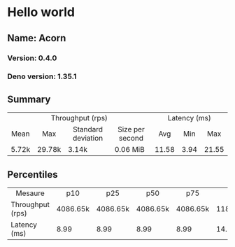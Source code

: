 # Hello world
## Name: Acorn 

### Version: 0.4.0
### Deno version: 1.35.1

## Summary
<table>
<tr>
    <td align="center" colspan="4">Throughput (rps)</td>
    <td align="center" colspan="3">Latency (ms)</td>
</tr>
<tr>
    <td align="center">Mean</td>
    <td align="center">Max</td>
    <td align="center">Standard deviation</td>
    <td align="center">Size per second</td>
    <td align="center">Avg</td>
    <td align="center">Min</td>
    <td align="center">Max</td>
</tr>
<tr>
    <td>5.72k</td>
    <td>29.78k</td>
    <td>3.14k</td>
    <td>0.06 MiB</td>
    <td>11.58</td>
    <td>3.94</td>
    <td>21.55</td>
</tr>
</table>

## Percentiles

<table>
<tr>
  <td align="center">Mesaure</td>
  <td align="center">p10</td>
  <td align="center">p25</td>
  <td align="center">p50</td>
  <td align="center">p75</td>
  <td align="center">p90</td>
  <td align="center">p95</td>
  <td align="center">p99</td>
</tr>
<tr>
  <td>Throughput (rps)</td>
  <td>4086.65k</td>
  <td>4086.65k</td>
  <td>4086.65k</td>
  <td>4086.65k</td>
  <td>11823.97k</td>
  <td>14968.04k</td>
  <td>16885.41k</td>
</tr>
<tr>
  <td>Latency (ms)</td>
  <td>8.99</td>
  <td>8.99</td>
  <td>8.99</td>
  <td>8.99</td>
  <td>14.38</td>
  <td>15.84</td>
  <td>19.06</td>
</tr>
</table>
